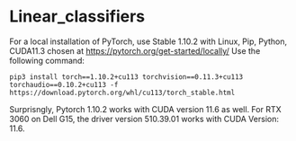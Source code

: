 # Linear_classifiers

For a local installation of PyTorch, use Stable 1.10.2 with Linux, Pip, Python, CUDA11.3 chosen at https://pytorch.org/get-started/locally/ 
Use the following command:
```
pip3 install torch==1.10.2+cu113 torchvision==0.11.3+cu113 torchaudio==0.10.2+cu113 -f https://download.pytorch.org/whl/cu113/torch_stable.html
```
Surprisngly, Pytorch 1.10.2 works with CUDA version 11.6 as well. For RTX 3060 on Dell G15, the driver version 510.39.01 works with CUDA Version: 11.6.

